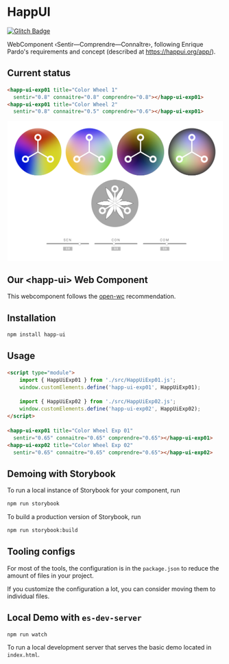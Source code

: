 # HappUI

[![Glitch Badge](https://badge.glitch.me/gfio-happui)](https://gfio-happui.glitch.me/)

WebComponent ‹Sentir—Comprendre—Connaître›, following Enrique Pardo's
requirements and concept (described at https://happui.org/app/).

## Current status

```html
<happ-ui-exp01 title="Color Wheel 1"
  sentir="0.8" connaitre="0.8" comprendre="0.8"></happ-ui-exp01>
<happ-ui-exp01 title="Color Wheel 2"
  sentir="0.8" connaitre="0.5" comprendre="0.6"></happ-ui-exp01>
```

![Sample ‹happ-ui› web components](docs/20200616_happ-ui_screenshot.png)

## Our \<happ-ui> Web Component

This webcomponent follows the [open-wc](https://github.com/open-wc/open-wc) recommendation.

## Installation

```bash
npm install happ-ui
```

## Usage

```html
<script type="module">
    import { HappUiExp01 } from './src/HappUiExp01.js';
    window.customElements.define('happ-ui-exp01', HappUiExp01);

    import { HappUiExp02 } from './src/HappUiExp02.js';
    window.customElements.define('happ-ui-exp02', HappUiExp02);
</script>

<happ-ui-exp01 title="Color Wheel Exp 01"
  sentir="0.65" connaitre="0.65" comprendre="0.65"></happ-ui-exp01>
<happ-ui-exp02 title="Color Wheel Exp 02"
  sentir="0.65" connaitre="0.65" comprendre="0.65"></happ-ui-exp02>
```

## Demoing with Storybook

To run a local instance of Storybook for your component, run

```bash
npm run storybook
```

To build a production version of Storybook, run

```bash
npm run storybook:build
```

## Tooling configs

For most of the tools, the configuration is in the `package.json` to reduce the amount of files in your project.

If you customize the configuration a lot, you can consider moving them to individual files.

## Local Demo with `es-dev-server`

```bash
npm run watch
```

To run a local development server that serves the basic demo located in `index.html`.
